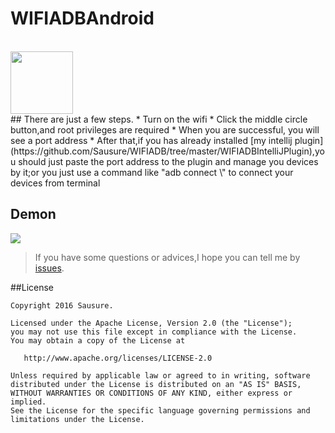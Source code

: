 # WIFIADBAndroid
<br>
<img src="https://github.com/Sausure/WIFIADB/blob/master/WIFIADBAndroid/art/ic_launcher.png" width="100px" height="100px">
<br>
## There are just a few steps.
* Turn on the wifi
* Click the middle circle button,and root privileges are required
* When you are successful, you will see a port address
* After that,if you has already installed [my intellij plugin](https://github.com/Sausure/WIFIADB/tree/master/WIFIADBIntelliJPlugin),you should just paste the port address to the plugin and manage you devices by it;or you just use a command like "adb connect \<port address\>" to connect your devices from terminal

## Demon
![](https://github.com/Sausure/WIFIADB/blob/master/WIFIADBAndroid/art/demonstrate.gif)

>If you have some questions or advices,I hope you can tell me by [issues](https://github.com/Sausure/WIFIADB/issues).

##License

    Copyright 2016 Sausure.

    Licensed under the Apache License, Version 2.0 (the "License");
    you may not use this file except in compliance with the License.
    You may obtain a copy of the License at

       http://www.apache.org/licenses/LICENSE-2.0

    Unless required by applicable law or agreed to in writing, software
    distributed under the License is distributed on an "AS IS" BASIS,
    WITHOUT WARRANTIES OR CONDITIONS OF ANY KIND, either express or implied.
    See the License for the specific language governing permissions and
    limitations under the License.
